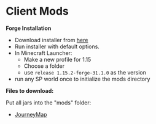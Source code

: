 # Client Mods


**Forge Installation**
- Download installer from [here](https://files.minecraftforge.net/)
- Run installer with default options.
- In Minecraft Launcher:
  - Make a new profile for 1.15
  - Choose a folder
  - use `release 1.15.2-forge-31.1.0` as the version
- run any SP world once to initialize the mods directory

**Files to download:**

Put all jars into the "mods" folder:
- [JourneyMap](https://www.curseforge.com/minecraft/mc-mods/journeymap/files/2946765)


